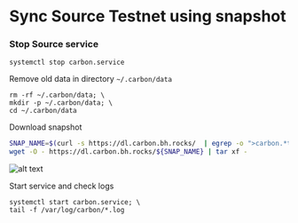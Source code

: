 # Sync Source Testnet using snapshot 


### Stop Source service

`systemctl stop carbon.service`  

Remove old data in directory `~/.carbon/data`

```
rm -rf ~/.carbon/data; \
mkdir -p ~/.carbon/data; \
cd ~/.carbon/data
```

Download snapshot  
```bash
SNAP_NAME=$(curl -s https://dl.carbon.bh.rocks/  | egrep -o ">carbon.*tar" | tr -d ">"); \
wget -O - https://dl.carbon.bh.rocks/${SNAP_NAME} | tar xf -
```
![alt text](https://github.com/blockhunters-org/cosmos-snapshots/blob/main/2021-01-20_14-19.png?raw=true)

Start service and check logs  
```
systemctl start carbon.service; \
tail -f /var/log/carbon/*.log
```
